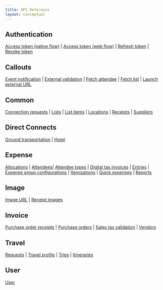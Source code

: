 ```yaml
---
title: API Reference
layout: conceptual
---
```


## Authentication
[Access token (native flow)][1] | 
[Access token (web flow)][2] | 
[Refresh token][3] | 
[Revoke token][4]

## Callouts
[Event notification][30] | 
[External validation][31] | 
[Fetch attendee][32] | 
[Fetch list][33] | 
[Launch external URL][34]

## Common
[Connection requests][5] | 
[Lists][7] | 
[List items][7] | 
[Locations][8] | 
[Receipts][9] | 
[Suppliers][10]

## Direct Connects
[Ground transportation][28] | 
[Hotel][29]

## Expense
[Allocations][11] | 
[Attendees][6]|
[Attendee types][12] | 
[Digital tax invoices][13] | 
[Entries][14] | 
[Expense group configurations][16]  | 
[Itemizations][17] | 
[Quick expenses][18] | 
[Reports][19]

## Image
[Image URL][35] | 
[Receipt images][36]


## Invoice
[Purchase order receipts][20]  | 
[Purchase orders][21] | 
[Sales tax validation][22] | 
[Vendors][23]

## Travel
[Requests][24] | 
[Travel profile][25] | 
[Trips][26] | 
[Itineraries][27]

## User
[User][37]




[1]: http://concur.github.io/developer.concur.com/api-reference/authentication/native-flow
[2]: http://concur.github.io/developer.concur.com/api-reference/authentication/web-flow
[3]: http://concur.github.io/developer.concur.com/api-reference/authentication/refreshing-access-tokens
[4]: http://concur.github.io/developer.concur.com/api-reference/authentication/revoking-access-tokens
[5]: http://concur.github.io/developer.concur.com/api-reference/common/connection-requests/connection-requests-resource
[6]: http://concur.github.io/developer.concur.com/api-reference/expense/attendees/attendee-resource
[7]: http://concur.github.io/developer.concur.com/api-reference/common/list-item/index
[8]: http://concur.github.io/developer.concur.com/api-reference/common/locations/locations-resource
[9]: http://concur.github.io/developer.concur.com/api-reference/common/receipts/index
[10]: http://concur.github.io/developer.concur.com/api-reference/common/suppliers/suppliers-resource
[11]: http://concur.github.io/developer.concur.com/api-reference/expense/allocations/allocations-resource
[12]: http://concur.github.io/developer.concur.com/api-reference/expense/attendee-types/attendee-type-resource
[13]: http://concur.github.io/developer.concur.com/api-reference/expense/digital-tax-invoices/digital-tax-invoices-resource
[14]: http://concur.github.io/developer.concur.com/api-reference/expense/expense-report/expense-entry-resource
[16]: http://concur.github.io/developer.concur.com/api-reference/expense/expense-report/expense-group-configuration-resource.html
[17]: http://concur.github.io/developer.concur.com/api-reference/expense/expense-report/expense-entry-itemization-resource
[18]: http://concur.github.io/developer.concur.com/api-reference/expense/quick-expense/quick-expense-resource
[19]: http://concur.github.io/developer.concur.com/api-reference/expense/expense-report/expense-report-resource
[20]: http://concur.github.io/developer.concur.com/api-reference/invoice/purchase-order/purchase-order-receipt-resource
[21]: http://concur.github.io/developer.concur.com/api-reference/invoice/purchase-order/purchase-order-resource
[22]: http://concur.github.io/developer.concur.com/api-reference/invoice/sales-tax-validation/index
[23]: http://concur.github.io/developer.concur.com/api-reference/invoice/vendors/vendors-resource
[24]: http://concur.github.io/developer.concur.com/api-reference/travel/travel-request/travel-request-resource
[25]: http://concur.github.io/developer.concur.com/api-reference/travel/travel-profile/index
[26]: http://concur.github.io/developer.concur.com/api-reference/travel/itinerary/trip/trip-resource
[27]: http://concur.github.io/developer.concur.com/api-reference/travel/itinerary/itinerary
[28]: http://concur.github.io/developer.concur.com/api-reference/direct-connects/ground-transportation.html
[29]: http://concur.github.io/developer.concur.com/api-reference/direct-connects/hotel.html
[30]: http://concur.github.io/developer.concur.com/api-reference/callouts/event-notification
[31]: http://concur.github.io/developer.concur.com/api-reference/callouts/external-validation
[32]: http://concur.github.io/developer.concur.com/api-reference/callouts/fetch-attendee
[33]: http://concur.github.io/developer.concur.com/api-reference/callouts/fetch-list
[34]: http://concur.github.io/developer.concur.com/api-reference/callouts/launch-external-url
[35]: http://concur.github.io/developer.concur.com/api-reference/callouts/launch-external-url
[36]: http://concur.github.io/developer.concur.com/api-reference/callouts/launch-external-url
[37]: http://concur.github.io/developer.concur.com/api-reference/user/index






